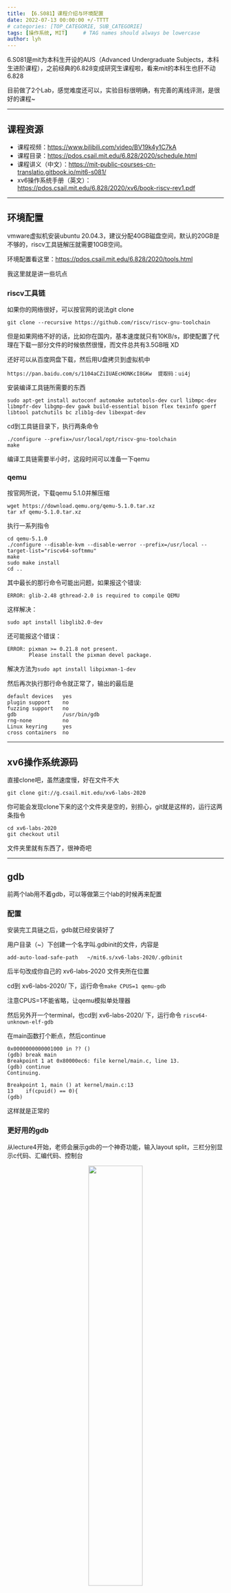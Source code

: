```yaml
---
title: 【6.S081】课程介绍与环境配置
date: 2022-07-13 00:00:00 +/-TTTT
# categories: [TOP_CATEGORIE, SUB_CATEGORIE]
tags: [操作系统, MIT]     # TAG names should always be lowercase
author: lyh
---
```


6.S081是mit为本科生开设的AUS（Advanced Undergraduate Subjects，本科生进阶课程），之前经典的6.828变成研究生课程啦，看来mit的本科生也肝不动6.828

目前做了2个Lab，感觉难度还可以，实验目标很明确，有完善的离线评测，是很好的课程~

---
## **课程资源**

- 课程视频：https://www.bilibili.com/video/BV19k4y1C7kA
- 课程目录：https://pdos.csail.mit.edu/6.828/2020/schedule.html
- 课程讲义（中文）：https://mit-public-courses-cn-translatio.gitbook.io/mit6-s081/
- xv6操作系统手册（英文）：https://pdos.csail.mit.edu/6.828/2020/xv6/book-riscv-rev1.pdf

---
## **环境配置**

vmware虚拟机安装ubuntu 20.04.3，建议分配40GB磁盘空间，默认的20GB是不够的，riscv工具链解压就需要10GB空间。

环境配置看这里：https://pdos.csail.mit.edu/6.828/2020/tools.html

我这里就是讲一些坑点

### **riscv工具链**

如果你的网络很好，可以按官网的说法git clone
```
git clone --recursive https://github.com/riscv/riscv-gnu-toolchain
```
但是如果网络不好的话，比如你在国内，基本速度就只有10KB/s，即使配置了代理在下载一部分文件的时候依然很慢，而文件总共有3.5GB哦 XD

还好可以从百度网盘下载，然后用U盘拷贝到虚拟机中
```
https://pan.baidu.com/s/1104aCZiIUAEcHONKcI8GKw  提取码：ui4j
```
安装编译工具链所需要的东西
```
sudo apt-get install autoconf automake autotools-dev curl libmpc-dev libmpfr-dev libgmp-dev gawk build-essential bison flex texinfo gperf libtool patchutils bc zlib1g-dev libexpat-dev
```

cd到工具链目录下，执行两条命令
```
./configure --prefix=/usr/local/opt/riscv-gnu-toolchain
make
```
编译工具链需要半小时，这段时间可以准备一下qemu

### **qemu**
按官网所说，下载qemu 5.1.0并解压缩
```
wget https://download.qemu.org/qemu-5.1.0.tar.xz 
tar xf qemu-5.1.0.tar.xz
```

执行一系列指令
```
cd qemu-5.1.0 
./configure --disable-kvm --disable-werror --prefix=/usr/local --target-list="riscv64-softmmu" 
make 
sudo make install 
cd ..
```
其中最长的那行命令可能出问题，如果报这个错误:

```
ERROR: glib-2.48 gthread-2.0 is required to compile QEMU
```

这样解决：

`sudo apt install libglib2.0-dev`

还可能报这个错误：

```
ERROR: pixman >= 0.21.8 not present.
       Please install the pixman devel package.
```

解决方法为`sudo apt install libpixman-1-dev`

然后再次执行那行命令就正常了，输出的最后是
```
default devices   yes
plugin support    no
fuzzing support   no
gdb               /usr/bin/gdb
rng-none          no
Linux keyring     yes
cross containers  no
```
---
## **xv6操作系统源码**
直接clone吧，虽然速度慢，好在文件不大
```
git clone git://g.csail.mit.edu/xv6-labs-2020
```
你可能会发现clone下来的这个文件夹是空的，别担心，git就是这样的，运行这两条指令
```
cd xv6-labs-2020
git checkout util
```
文件夹里就有东西了，很神奇吧

---
## **gdb**

前两个lab用不着gdb，可以等做第三个lab的时候再来配置

### **配置**

安装完工具链之后，gdb就已经安装好了

用户目录（~）下创建一个名字叫.gdbinit的文件，内容是

```
add-auto-load-safe-path   ~/mit6.s/xv6-labs-2020/.gdbinit 
```
后半句改成你自己的 xv6-labs-2020 文件夹所在位置

cd到 xv6-labs-2020/ 下，运行命令`make CPUS=1 qemu-gdb`

注意CPUS=1不能省略，让qemu模拟单处理器

然后另外开一个terminal，也cd到 xv6-labs-2020/ 下，运行命令
`riscv64-unknown-elf-gdb`

在main函数打个断点，然后continue

```
0x0000000000001000 in ?? ()
(gdb) break main
Breakpoint 1 at 0x80000ec6: file kernel/main.c, line 13.
(gdb) continue
Continuing.

Breakpoint 1, main () at kernel/main.c:13
13	  if(cpuid() == 0){
(gdb) 
```
这样就是正常的

### **更好用的gdb**

从lecture4开始，老师会展示gdb的一个神奇功能，输入layout split，三栏分别显示c代码、汇编代码、控制台
<div align="center">
       <img src="../../assets/img/2022-07-13-%5B6.S081%5D%20%E8%AF%BE%E7%A8%8B%E4%BB%8B%E7%BB%8D%E4%B8%8E%E7%8E%AF%E5%A2%83%E9%85%8D%E7%BD%AE/0%20example.jpg" width="50%" >
</div>

这个功能太好用了，但是按上述流程安装的riscv64-unknown-elf-gdb并不支持layout系列命令

所以这里隆重推荐：gdb-multiarch，安装只需一行

```
sudo apt install gdb-multiarch
```

运行方法和riscv64-unknown-elf-gdb完全一致，而且不需要配置其它东西，就可以使用layout命令

---
## **vscode remote**

一开始我是在ubuntu虚拟机下写代码，虽然ubuntu的图形界面也搞得不错，但是毕竟没有win10流畅，拖动窗口的时候卡卡的，用chrome查资料有时候还卡住，而且我在win做的一些快捷键没法在ubuntu中实现

后来就发现了vscode远程连接到本地虚拟机这个法子，只能说牛逼

因为有很多东西在linux下好弄，甚至只能在linux下弄，但是我又喜欢win的桌面体验，这下两全齐美了

具体怎么配网上讲的很多，我已经忘了

最后上一张调试Lab8的效果图

<div align="center">
       <img src="../../assets/img/2022-07-13-%5B6.S081%5D%20%E8%AF%BE%E7%A8%8B%E4%BB%8B%E7%BB%8D%E4%B8%8E%E7%8E%AF%E5%A2%83%E9%85%8D%E7%BD%AE/1%20lab8.PNG">
</div>